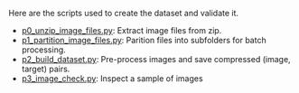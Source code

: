 Here are the scripts used to create the dataset and validate it.

- [p0_unzip_image_files.py](p0_unzip_image_files.py): Extract image files from zip.
- [p1_partition_image_files.py](p1_partition_image_files.py): Parition files into subfolders for batch processing.
- [p2_build_dataset.py](p2_build_dataset.py): Pre-process images and save compressed (image, target) pairs.
- [p3_image_check.py](p3_image_check.py): Inspect a sample of images
